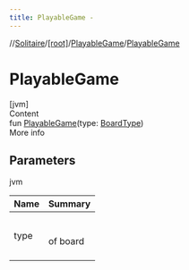 ```yaml
---
title: PlayableGame -
---
```

//[Solitaire](../../index.md)/[[root]](../index.md)/[PlayableGame](index.md)/[PlayableGame](-playable-game.md)



# PlayableGame  
[jvm]  
Content  
fun [PlayableGame](-playable-game.md)(type: [BoardType](../-board-type/index.md))  
More info  


## Parameters  
  
jvm  
  
|  Name|  Summary| 
|---|---|
| <a name="/PlayableGame/PlayableGame/#BoardType/PointingToDeclaration/"></a>type| <a name="/PlayableGame/PlayableGame/#BoardType/PointingToDeclaration/"></a><br><br>of board<br><br>
  
  



